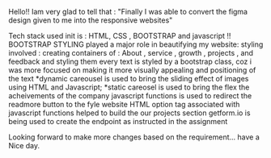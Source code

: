 Hello!!  Iam very glad to tell that : 
"Finally I was able to convert the figma design given to me into the responsive websites"

Tech stack used init  is : 
HTML, CSS , BOOTSTRAP and javascript !! 
BOOTSTRAP STYLING played a major role in beautifying my website: 
styling involved : 
creating containers of : About , service , growth , projects , and feedback and styling them
every text is styled by a bootstrap class, coz i was more focused on making it more visually appealing and positioning  of the text 
*dynamic careousel is used to bring the sliding effect of images using HTML and Javascript; 
*static careosel is used to bring the flex the acheivements of the company 
javascript functions  is used to redirect the readmore button to the fyle website 
HTML option tag associated with javascript functions helped to build the our projects section 
getform.io is being used to create the endpoint as instructed in the assignment 

 Looking forward to make more changes based on the requirement... have a Nice day. 
